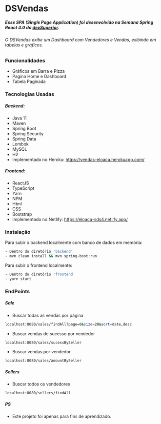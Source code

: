 # DSVendas
##### Esse SPA (Single Page Application) foi desenvolvido na Semana Spring React 4.0 do [devSuperior](https://www.youtube.com/c/DevSuperior).

###### O DSVendas exibe um Dashboard com Vendedores e Vendas, exibindo em tabelas e gráficos. 

### Funcionalidades

- Gráficos em Barra e Pizza
- Pagina Home e Dashboard
- Tabela Paginada

### Tecnologias Usadas

##### Backend:

- Java 11
- Maven
- Spring Boot
- Spring Security
- Spring Data
- Lombok
- MySQL
- H2
- Implementado no Heroku: https://vendas-eloaca.herokuapp.com/

##### Frontend:

- ReactJS
- TypeScript
- Yarn
- NPM
- Html
- CSS
- Bootstrap
- Implementado no Netlify: https://eloaca-sds4.netlify.app/

### Instalação

Para subir o backend localmente com banco de dados em memória: 

```sh
- Dentro do diretório 'backend'
- mvn clean install && mvn spring-boot:run
```

Para subir o frontend localmente: 
```sh
- Dentro do diretório 'frontend'
- yarn start
```
### EndPoints

##### Sale

- Buscar todas as vendas por página
```sh
localhost:8080/sales/findAll?page=0&size=20&sort=date,desc
```

- Buscar vendas de sucesso por vendedor
```sh
localhost:8080/sales/sucessBySeller
```

- Buscar vendas por vendedor
```sh
localhost:8080/sales/amountBySeller
```

##### Sellers
- Buscar todos os vendedores
```sh
localhost:8080/sellers/findAll
```

##### PS
- Este projeto foi apenas para fins de aprendizado.
